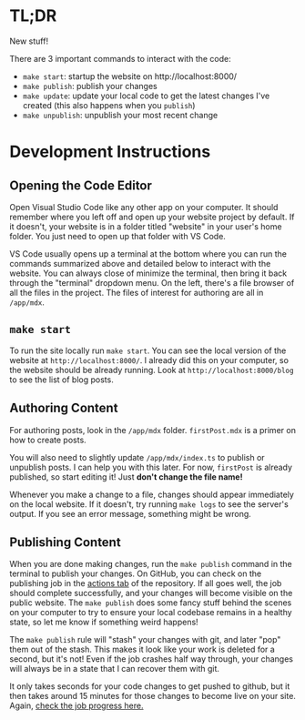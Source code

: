 # TL;DR

New stuff!

There are 3 important commands to interact with the code:

- `make start`: startup the website on http://localhost:8000/
- `make publish`: publish your changes
- `make update`: update your local code to get the latest changes I've
  created (this also happens when you `publish`)
- `make unpublish`: unpublish your most recent change

# Development Instructions

## Opening the Code Editor

Open Visual Studio Code like any other app on your computer. It should remember
where you left off and open up your website project by default. If it doesn't,
your website is in a folder titled "website" in your user's home folder. You
just need to open up that folder with VS Code.

VS Code usually opens up a terminal at the bottom where you can run the
commands summarized above and detailed below to interact with the website. You
can always close of minimize the terminal, then bring it back through the
"terminal" dropdown menu. On the left, there's a file browser of all the files
in the project. The files of interest for authoring are all in `/app/mdx`.

## `make start`

To run the site locally run `make start`. You can see the local version of the
website at `http://localhost:8000/`. I already did this on your computer, so
the website should be already running. Look at `http://localhost:8000/blog` to
see the list of blog posts.

## Authoring Content

For authoring posts, look in the `/app/mdx` folder. `firstPost.mdx` is a
primer on how to create posts.

You will also need to slightly update `/app/mdx/index.ts` to publish or
unpublish posts. I can help you with this later. For now, `firstPost` is
already published, so start editing it! Just **don't change the file name!**

Whenever you make a change to a file, changes should appear immediately on the
local website. If it doesn't, try running `make logs` to see the server's
output. If you see an error message, something might be wrong.

## Publishing Content

When you are done making changes, run the `make publish` command in the
terminal to publish your changes. On GitHub, you can check on the publishing
job in the [actions tab](https://github.com/jdevries3133/kate_website/actions)
of the repository. If all goes well, the job should complete successfully, and
your changes will become visible on the public website. The `make publish` does
some fancy stuff behind the scenes on your computer to try to ensure your local
codebase remains in a healthy state, so let me know if something weird happens!

The `make publish` rule will "stash" your changes with git, and later "pop"
them out of the stash. This makes it look like your work is deleted for a
second, but it's not! Even if the job crashes half way through, your changes
will always be in a state that I can recover them with git.

It only takes seconds for your code changes to get pushed to github, but it
then takes around 15 minutes for those changes to become live on your site.
Again, [check the job progress here.](https://github.com/jdevries3133/kate_website/actions)
